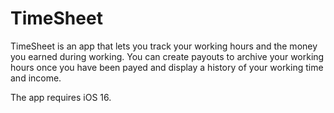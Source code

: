 #  TimeSheet

TimeSheet is an app that lets you track your working hours and the money you earned during working.
You can create payouts to archive your working hours once you have been payed and display a history of your working time and income.

The app requires iOS 16.

